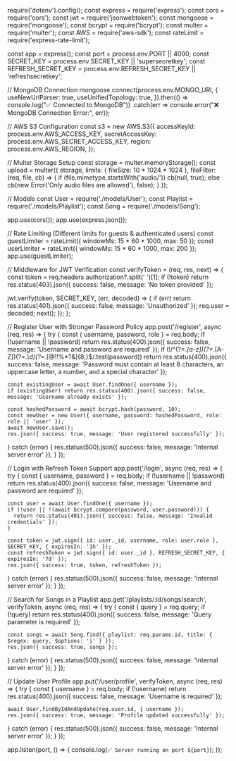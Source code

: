require('dotenv').config();
const express = require('express');
const cors = require('cors');
const jwt = require('jsonwebtoken');
const mongoose = require('mongoose');
const bcrypt = require('bcrypt');
const multer = require('multer');
const AWS = require('aws-sdk');
const rateLimit = require('express-rate-limit');

const app = express();
const port = process.env.PORT || 4000;
const SECRET_KEY = process.env.SECRET_KEY || 'supersecretkey';
const REFRESH_SECRET_KEY = process.env.REFRESH_SECRET_KEY || 'refreshsecretkey';

// MongoDB Connection
mongoose.connect(process.env.MONGO_URI, {
  useNewUrlParser: true,
  useUnifiedTopology: true,
}).then(() => console.log("✅ Connected to MongoDB"))
  .catch(err => console.error("❌ MongoDB Connection Error:", err));

// AWS S3 Configuration
const s3 = new AWS.S3({
  accessKeyId: process.env.AWS_ACCESS_KEY,
  secretAccessKey: process.env.AWS_SECRET_ACCESS_KEY,
  region: process.env.AWS_REGION,
});

// Multer Storage Setup
const storage = multer.memoryStorage();
const upload = multer({
  storage,
  limits: { fileSize: 10 * 1024 * 1024 },
  fileFilter: (req, file, cb) => {
    if (file.mimetype.startsWith('audio/')) cb(null, true);
    else cb(new Error('Only audio files are allowed'), false);
  }
});

// Models
const User = require('./models/User');
const Playlist = require('./models/Playlist');
const Song = require('./models/Song');

app.use(cors());
app.use(express.json());

// Rate Limiting (Different limits for guests & authenticated users)
const guestLimiter = rateLimit({ windowMs: 15 * 60 * 1000, max: 50 });
const userLimiter = rateLimit({ windowMs: 15 * 60 * 1000, max: 200 });
app.use(guestLimiter);

// Middleware for JWT Verification
const verifyToken = (req, res, next) => {
  const token = req.headers.authorization?.split(' ')[1];
  if (!token) return res.status(403).json({ success: false, message: 'No token provided' });

  jwt.verify(token, SECRET_KEY, (err, decoded) => {
    if (err) return res.status(401).json({ success: false, message: 'Unauthorized' });
    req.user = decoded;
    next();
  });
};

// Register User with Stronger Password Policy
app.post('/register', async (req, res) => {
  try {
    const { username, password, role } = req.body;
    if (!username || !password) return res.status(400).json({ success: false, message: 'Username and password are required' });
    if (!/^(?=.*[a-z])(?=.*[A-Z])(?=.*\d)(?=.*[@$!%*?&])[A-Za-z\d@$!%*?&]{8,}$/.test(password))
      return res.status(400).json({ success: false, message: 'Password must contain at least 8 characters, an uppercase letter, a number, and a special character' });

    const existingUser = await User.findOne({ username });
    if (existingUser) return res.status(400).json({ success: false, message: 'Username already exists' });

    const hashedPassword = await bcrypt.hash(password, 10);
    const newUser = new User({ username, password: hashedPassword, role: role || 'user' });
    await newUser.save();
    res.json({ success: true, message: 'User registered successfully' });
  } catch (error) {
    res.status(500).json({ success: false, message: 'Internal server error' });
  }
});

// Login with Refresh Token Support
app.post('/login', async (req, res) => {
  try {
    const { username, password } = req.body;
    if (!username || !password) return res.status(400).json({ success: false, message: 'Username and password are required' });

    const user = await User.findOne({ username });
    if (!user || !(await bcrypt.compare(password, user.password))) {
      return res.status(401).json({ success: false, message: 'Invalid credentials' });
    }

    const token = jwt.sign({ id: user._id, username, role: user.role }, SECRET_KEY, { expiresIn: '1h' });
    const refreshToken = jwt.sign({ id: user._id }, REFRESH_SECRET_KEY, { expiresIn: '7d' });
    res.json({ success: true, token, refreshToken });
  } catch (error) {
    res.status(500).json({ success: false, message: 'Internal server error' });
  }
});

// Search for Songs in a Playlist
app.get('/playlists/:id/songs/search', verifyToken, async (req, res) => {
  try {
    const { query } = req.query;
    if (!query) return res.status(400).json({ success: false, message: 'Query parameter is required' });

    const songs = await Song.find({ playlist: req.params.id, title: { $regex: query, $options: 'i' } });
    res.json({ success: true, songs });
  } catch (error) {
    res.status(500).json({ success: false, message: 'Internal server error' });
  }
});

// Update User Profile
app.put('/user/profile', verifyToken, async (req, res) => {
  try {
    const { username } = req.body;
    if (!username) return res.status(400).json({ success: false, message: 'Username is required' });

    await User.findByIdAndUpdate(req.user.id, { username });
    res.json({ success: true, message: 'Profile updated successfully' });
  } catch (error) {
    res.status(500).json({ success: false, message: 'Internal server error' });
  }
});

app.listen(port, () => {
  console.log(`✅ Server running on port ${port}`);
});
